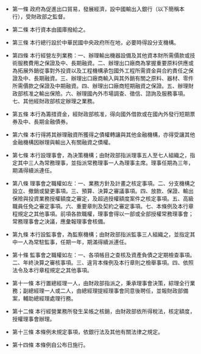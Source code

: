 * 第一條 政府為促進出口貿易，發展經濟，設中國輸出入銀行（以下簡稱本行），受財政部之監督。

* 第二條 本行資本由國庫撥給之。

* 第三條 本行總行設於中華民國中央政府所在地，必要時得設分支機構。

* 第四條 本行經營左列業務：一、辦理輸出機器設備及其他資本財所需價款或技術服務費用之保證及中、長期融資。二、辦理出口廠商為掌握重要原料供應或為拓展外銷從事對外投資以及工程機構承包國外工程所需資金與合約責任之保證及中、長期融資。三、辦理出口廠商輸入與其外銷有關之原料、器材、零件所需價款之保證及中期融資。四、辦理出口廠商短期融資之保證。五、辦理財政部核准之輸出保險。六、辦理國內外市場調查、徵信、諮詢及服務事項。七、其他經財政部核定辦理之業務。

* 第五條 本行為籌措資金，經財政部核准，得向國外借款或在國內外發行短期票券及中、長期金融債券。

* 第六條 本行得將其辦理融資所獲得之債權轉讓與其他金融機構，亦得受讓其他金融機構因辦理與輸出入有關融資之債權。

* 第七條 本行設理事會，為決策機構；由財政部指派理事五人至七人組織之，指定其中三人為常務理事，並指派常務理事一人為理事主席。理事任期為三年，期滿得續派連任。

* 第八條 理事會之職權如左：一、業務方針及計畫之核定事項。二、分支機構之設立、撤銷或變更事項。三、預算、決算之審議事項。四、放款、保證、輸出保險與投資業務授權額度之審定，及超過授權額度案件之核定事項。五、高級職員任免之審定事項。六、重要章則及契約之審定事項。七、本條例及本行章程規定之其他事項。前項各款職權，理事會得以一部或全部授權常務理事會；常務理事會之決議，應彙報理事會核備。

* 第九條 本行設監事會，為監察機構；由財政部指派監事三人組織之，並指定其中一人為常駐監事，任期一年，期滿得續派連任。

* 第十條 監事會之職權如左：一、各項帳目之查核及資產負債之定期檢查事項。二、年終決算之審核事項。三、違背本條例及本行章則之檢舉事項。四、依照法令及本行章程規定之其他事項。

* 第十一條 本行置總經理一人，由財政部指派之，秉承理事會決策，綜理全行業務；副總經理一人或二人，由總經理提經理事會同意後聘任，並報財政部備案，輔助總經理處理行務。

* 第十二條 本行經營業務所發生呆帳之核銷，由財政部依所得稅法，核定額度，授權理事會辦理。

* 第十三條 本條例未規定事項，依銀行法及其他有關法律之規定。

* 第十四條 本條例自公布日施行。

